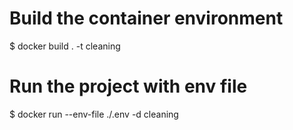 # Build the container environment
$ docker build . -t cleaning

# Run the project with env file
$ docker run --env-file ./.env -d cleaning